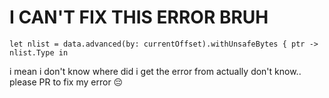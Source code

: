 # I CAN'T FIX THIS ERROR BRUH

```let nlist = data.advanced(by: currentOffset).withUnsafeBytes { ptr -> nlist.Type in```

i mean i don't know where did i get the error from actually don't know.. please PR to fix my error 😔
